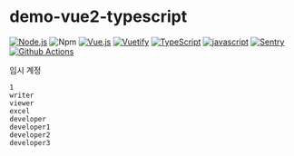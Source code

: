 # demo-vue2-typescript

[![Node.js](https://img.shields.io/badge/Node.js-v14.latest-darkgreen.svg?logo=node.js)](https://nodejs.org/) ![Npm](https://img.shields.io/npm/v/npm.svg?logo=npm) [![Vue.js](https://img.shields.io/badge/Vue.js-v2.6-deepgreen.svg?logo=vue.js)](https://kr.vuejs.org/v2/guide/index.html) [![Vuetify](https://img.shields.io/badge/Vuetify-v2.5-blue.svg?logo=vuetify)](https://vuetifyjs.com/) [![TypeScript](https://img.shields.io/badge/TypeScript-v4.4-blue.svg?logo=typescript)](https://www.typescriptlang.org/) [![javascript](https://img.shields.io/badge/javascript-ESNext-orange.svg)]() [![Sentry](https://img.shields.io/badge/Monitorning-Sentry-purple.svg)](https://sentry.io/) [![Github Actions](https://img.shields.io/badge/CI/CD-Github%20Actions-black.svg)](https://github.com/features/actions)

임시 계정

```
1
writer
viewer
excel
developer
developer1
developer2
developer3

```

